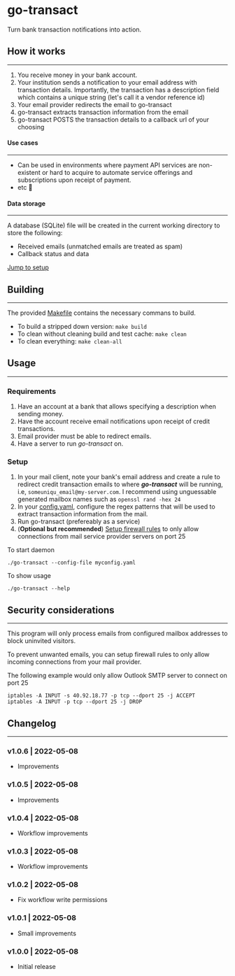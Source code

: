 # go-transact
Turn bank transaction notifications into action.

## How it works
---

1. You receive money in your bank account.
2. Your institution sends a notification to your email address with transaction details. Importantly, the transaction has a description field which contains a unique string (let's call it a vendor reference id) 
3. Your email provider redirects the email to go-transact
4. go-transact extracts transaction information from the email
5. go-transact POSTS the transaction details to a callback url of your choosing

#### Use cases
---

- Can be used in environments where payment API services are non-existent or hard to acquire to automate service offerings and subscriptions upon receipt of payment.
- etc 👀

#### Data storage
---

A database (SQLite) file will be created in the current working directory to store the following:

- Received emails (unmatched emails are treated as spam)
- Callback status and data

[Jump to setup](#setup)

## Building
---

The provided [Makefile](Makefile) contains the necessary commans to build.

- To build a stripped down version: ```make build```
- To clean without cleaning build and test cache: ```make clean```
- To clean everything: ```make clean-all```

## Usage
---

### Requirements

1. Have an account at a bank that allows specifying a description when sending money.
2. Have the account receive email notifications upon receipt of credit transactions.
3. Email provider must be able to redirect emails.
4. Have a server to run _go-transact_ on.

### Setup

1. In your mail client, note your bank's email address and create a rule to redirect credit transaction emails to where **_go-transact_** will be running, i.e, `someuniqu_email@my-server.com`. I recommend using unguessable generated mailbox names such as `openssl rand -hex 24`
2. In your [config.yaml](config.yaml), configure the regex patterns that will be used to extract transaction information from the mail.
3. Run go-transact (prefereably as a service)
4. (**Optional but recommended**) [Setup firewall rules](#security-considerations) to only allow connections from mail service provider servers on port 25

To start daemon 

```shell
./go-transact --config-file myconfig.yaml
```

To show usage

```shell
./go-transact --help
```

## Security considerations
---

This program will only process emails from configured mailbox addresses to block uninvited visitors.

To prevent unwanted emails, you can setup firewall rules to only allow incoming connections from your mail provider.

The following example would only allow Outlook SMTP server to connect on port 25

```
iptables -A INPUT -s 40.92.18.77 -p tcp --dport 25 -j ACCEPT
iptables -A INPUT -p tcp --dport 25 -j DROP
```

## Changelog
---

### v1.0.6 | 2022-05-08

- Improvements

### v1.0.5 | 2022-05-08

- Improvements

### v1.0.4 | 2022-05-08

- Workflow improvements

### v1.0.3 | 2022-05-08

- Workflow improvements

### v1.0.2 | 2022-05-08

- Fix workflow write permissions

### v1.0.1 | 2022-05-08

- Small improvements

### v1.0.0 | 2022-05-08

- Initial release